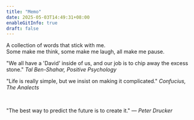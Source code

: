 ```yaml
---
title: "Memo"
date: 2025-05-03T14:49:31+08:00
enableGitInfo: true
draft: false
---
```


A collection of words that stick with me.  
Some make me think, some make me laugh, all make me pause.

"We all have a 'David' inside of us, and our job is to chip away the excess stone."
*Tal Ben-Shahar, Positive Psychology*

"Life is really simple, but we insist on making it complicated."
*Confucius, The Analects*

&nbsp;

"The best way to predict the future is to create it."
— *Peter Drucker*


